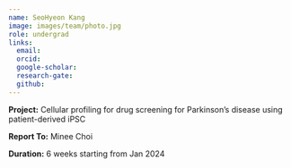 ```yaml
---
name: SeoHyeon Kang
image: images/team/photo.jpg
role: undergrad
links:
  email:
  orcid:
  google-scholar:
  research-gate:
  github:
---
```


<strong>Project:</strong> Cellular profiling for drug screening for Parkinson’s disease using patient-derived iPSC <br>

<strong>Report To:</strong> Minee Choi <br>

<strong>Duration:</strong> 6 weeks starting from Jan 2024
